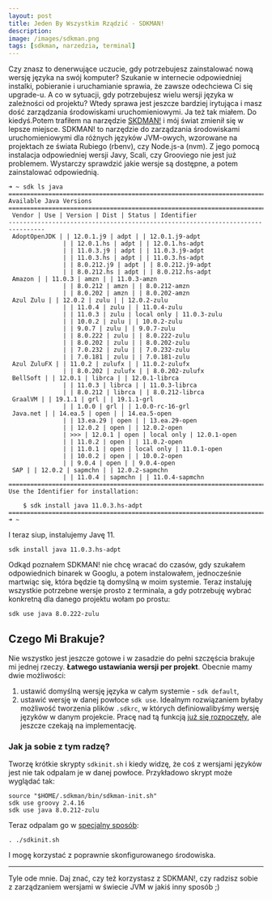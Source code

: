 ```yaml
---
layout: post
title: Jeden By Wszystkim Rządzić - SDKMAN!
description: 
image: /images/sdkman.png
tags: [sdkman, narzedzia, terminal]
---
```


Czy znasz to denerwujące uczucie, gdy potrzebujesz zainstalować nową wersję języka na swój komputer? Szukanie w internecie odpowiedniej instalki, pobieranie i uruchamianie sprawia, że zawsze odechciewa Ci się upgrade-u. A co w sytuacji, gdy potrzebujesz wielu wersji języka w zależności od projektu? Wtedy sprawa jest jeszcze bardziej irytująca i masz dość zarządzania środowiskami uruchomieniowymi. Ja też tak miałem. Do kiedyś.Potem trafiłem na narzędzie [SKDMAN!](https://sdkman.io/) i mój świat zmienił się w lepsze miejsce. SDKMAN! to narzędzie do zarządzania środowiskami uruchomieniowymi dla różnych języków JVM-owych, wzorowane na projektach ze świata Rubiego (rbenv), czy Node.js-a (nvm). Z jego pomocą instalacja odpowiedniej wersji Javy, Scali, czy Grooviego nie jest już problemem. Wystarczy sprawdzić jakie wersje są dostępne, a potem zainstalować odpowiednią.

    ➜ ~ sdk ls java
    ================================================================================
    Available Java Versions
    ================================================================================
     Vendor | Use | Version | Dist | Status | Identifier
    --------------------------------------------------------------------------------
     AdoptOpenJDK | | 12.0.1.j9 | adpt | | 12.0.1.j9-adpt
                   | | 12.0.1.hs | adpt | | 12.0.1.hs-adpt
                   | | 11.0.3.j9 | adpt | | 11.0.3.j9-adpt
                   | | 11.0.3.hs | adpt | | 11.0.3.hs-adpt
                   | | 8.0.212.j9 | adpt | | 8.0.212.j9-adpt
                   | | 8.0.212.hs | adpt | | 8.0.212.hs-adpt
     Amazon | | 11.0.3 | amzn | | 11.0.3-amzn
                   | | 8.0.212 | amzn | | 8.0.212-amzn
                   | | 8.0.202 | amzn | | 8.0.202-amzn
     Azul Zulu | | 12.0.2 | zulu | | 12.0.2-zulu
                   | | 11.0.4 | zulu | | 11.0.4-zulu
                   | | 11.0.3 | zulu | local only | 11.0.3-zulu
                   | | 10.0.2 | zulu | | 10.0.2-zulu
                   | | 9.0.7 | zulu | | 9.0.7-zulu
                   | | 8.0.222 | zulu | | 8.0.222-zulu
                   | | 8.0.202 | zulu | | 8.0.202-zulu
                   | | 7.0.232 | zulu | | 7.0.232-zulu
                   | | 7.0.181 | zulu | | 7.0.181-zulu
     Azul ZuluFX | | 11.0.2 | zulufx | | 11.0.2-zulufx
                   | | 8.0.202 | zulufx | | 8.0.202-zulufx
     BellSoft | | 12.0.1 | librca | | 12.0.1-librca
                   | | 11.0.3 | librca | | 11.0.3-librca
                   | | 8.0.212 | librca | | 8.0.212-librca
     GraalVM | | 19.1.1 | grl | | 19.1.1-grl
                   | | 1.0.0 | grl | | 1.0.0-rc-16-grl
     Java.net | | 14.ea.5 | open | | 14.ea.5-open
                   | | 13.ea.29 | open | | 13.ea.29-open
                   | | 12.0.2 | open | | 12.0.2-open
                   | >>> | 12.0.1 | open | local only | 12.0.1-open
                   | | 11.0.2 | open | | 11.0.2-open
                   | | 11.0.1 | open | local only | 11.0.1-open
                   | | 10.0.2 | open | | 10.0.2-open
                   | | 9.0.4 | open | | 9.0.4-open
     SAP | | 12.0.2 | sapmchn | | 12.0.2-sapmchn
                   | | 11.0.4 | sapmchn | | 11.0.4-sapmchn
    ================================================================================
    Use the Identifier for installation:
    
        $ sdk install java 11.0.3.hs-adpt
    ================================================================================
    ➜ ~

I teraz siup, instalujemy Javę 11.

    sdk install java 11.0.3.hs-adpt

Odkąd poznałem SDKMAN! nie chcę wracać do czasów, gdy szukałem odpowiednich binarek w Googlu, a potem instalowałem, jednocześnie martwiąc się, która będzie tą domyślną w moim systemie. Teraz instaluję wszystkie potrzebne wersje prosto z terminala, a gdy potrzebuję wybrać konkretną dla danego projektu wołam po prostu:

    sdk use java 8.0.222-zulu

## Czego Mi Brakuje?
Nie wszystko jest jeszcze gotowe i w zasadzie do pełni szczęścia brakuje mi jednej rzeczy. **Łatwego ustawiania wersji per projekt**. Obecnie mamy dwie możliwości:
1. ustawić domyślną wersję języka w całym systemie - `sdk default`,
2. ustawić wersję w danej powłoce `sdk use`.
Idealnym rozwiązaniem byłaby możliwość tworzenia plików `.sdkrc`, w których definiowalibyśmy wersję języków w danym projekcie. Pracę nad tą funkcją [już się rozpoczęły](https://github.com/sdkman/sdkman-cli/issues/683), ale jeszcze czekają na implementację.
### Jak ja sobie z tym radzę?
Tworzę krótkie skrypty `sdkinit.sh` i kiedy widzę, że coś z wersjami języków jest nie tak odpalam je w danej powłoce. Przykładowo skrypt może wyglądać tak:

    source "$HOME/.sdkman/bin/sdkman-init.sh"
    sdk use groovy 2.4.16
    sdk use java 8.0.212-zulu

Teraz odpalam go w [specjalny sposób](https://twitter.com/darek1024/status/1152146865263120385):

    . ./sdkinit.sh

I mogę korzystać z poprawnie skonfigurowanego środowiska.
* * *
Tyle ode mnie. Daj znać, czy też korzystasz z SDKMAN!, czy radzisz sobie z zarządzaniem wersjami w świecie JVM w jakiś inny sposób ;)
